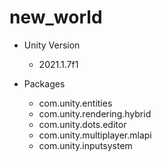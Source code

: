 # new_world

+ Unity Version
	- 2021.1.7f1
	
+ Packages
	- com.unity.entities
	- com.unity.rendering.hybrid
	- com.unity.dots.editor
	- com.unity.multiplayer.mlapi
	- com.unity.inputsystem
